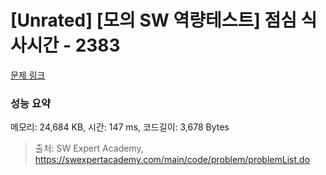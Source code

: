 # [Unrated] [모의 SW 역량테스트] 점심 식사시간 - 2383 

[문제 링크](https://swexpertacademy.com/main/code/problem/problemDetail.do?contestProbId=AV5-BEE6AK0DFAVl) 

### 성능 요약

메모리: 24,684 KB, 시간: 147 ms, 코드길이: 3,678 Bytes



> 출처: SW Expert Academy, https://swexpertacademy.com/main/code/problem/problemList.do